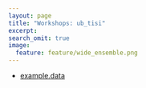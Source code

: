 ```yaml
---
layout: page
title: "Workshops: ub_tisi"
excerpt:
search_omit: true
image:
  feature: feature/wide_ensemble.png
---
```



- [example.data](/workshops/ub_tisi/example.data) 
